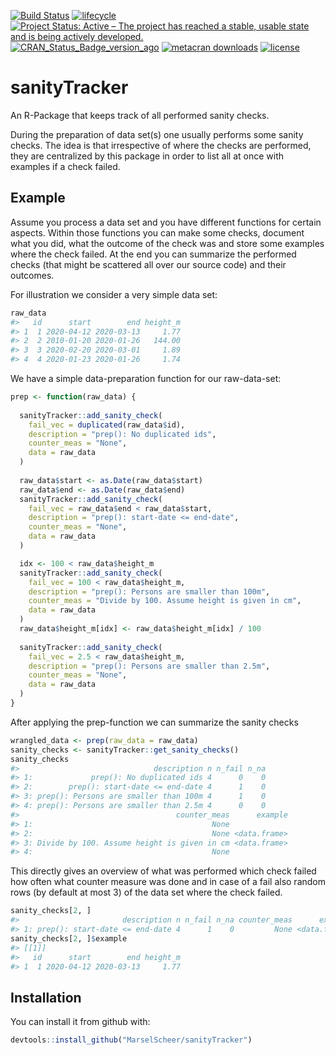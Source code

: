 
<!-- README.md is generated from README.Rmd. Please edit that file -->

[![Build
Status](https://travis-ci.org/MarselScheer/sanityTracker.svg?branch=master)](https://travis-ci.org/MarselScheer/sanityTracker)
[![lifecycle](https://img.shields.io/badge/lifecycle-experimental-orange.svg)](https://www.tidyverse.org/lifecycle/#experimental)
[![Project Status: Active – The project has reached a stable, usable
state and is being actively
developed.](https://www.repostatus.org/badges/latest/active.svg)](https://www.repostatus.org/#active)
[![CRAN\_Status\_Badge\_version\_ago](https://www.r-pkg.org/badges/version-ago/sanityTracker)](https://cran.r-project.org/package=sanityTracker)
[![metacran
downloads](https://cranlogs.r-pkg.org/badges/sanityTracker)](https://cran.r-project.org/package=sanityTracker)
[![license](https://img.shields.io/badge/license-GPL--3-blue.svg)](https://www.gnu.org/licenses/gpl-3.0.en.html)

# sanityTracker

An R-Package that keeps track of all performed sanity checks.

During the preparation of data set(s) one usually performs some sanity
checks. The idea is that irrespective of where the checks are performed,
they are centralized by this package in order to list all at once with
examples if a check failed.

## Example

Assume you process a data set and you have different functions for
certain aspects. Within those functions you can make some checks,
document what you did, what the outcome of the check was and store some
examples where the check failed. At the end you can summarize the
performed checks (that might be scattered all over our source code) and
their outcomes.

For illustration we consider a very simple data set:

``` r
raw_data
#>   id      start        end height_m
#> 1  1 2020-04-12 2020-03-13     1.77
#> 2  2 2010-01-20 2020-01-26   144.00
#> 3  3 2020-02-20 2020-03-01     1.89
#> 4  4 2020-01-23 2020-01-26     1.74
```

We have a simple data-preparation function for our raw-data-set:

``` r
prep <- function(raw_data) {
  
  sanityTracker::add_sanity_check(
    fail_vec = duplicated(raw_data$id),
    description = "prep(): No duplicated ids",
    counter_meas = "None",
    data = raw_data
  )
  
  raw_data$start <- as.Date(raw_data$start)
  raw_data$end <- as.Date(raw_data$end)
  sanityTracker::add_sanity_check(
    fail_vec = raw_data$end < raw_data$start,
    description = "prep(): start-date <= end-date",
    counter_meas = "None",
    data = raw_data
  )

  idx <- 100 < raw_data$height_m
  sanityTracker::add_sanity_check(
    fail_vec = 100 < raw_data$height_m,
    description = "prep(): Persons are smaller than 100m",
    counter_meas = "Divide by 100. Assume height is given in cm",
    data = raw_data
  )
  raw_data$height_m[idx] <- raw_data$height_m[idx] / 100
  
  sanityTracker::add_sanity_check(
    fail_vec = 2.5 < raw_data$height_m,
    description = "prep(): Persons are smaller than 2.5m",
    counter_meas = "None",
    data = raw_data
  )
}
```

After applying the prep-function we can summarize the sanity checks

``` r
wrangled_data <- prep(raw_data = raw_data)
sanity_checks <- sanityTracker::get_sanity_checks()
sanity_checks
#>                              description n n_fail n_na
#> 1:             prep(): No duplicated ids 4      0    0
#> 2:        prep(): start-date <= end-date 4      1    0
#> 3: prep(): Persons are smaller than 100m 4      1    0
#> 4: prep(): Persons are smaller than 2.5m 4      0    0
#>                                   counter_meas      example
#> 1:                                        None             
#> 2:                                        None <data.frame>
#> 3: Divide by 100. Assume height is given in cm <data.frame>
#> 4:                                        None
```

This directly gives an overview of what was performed which check failed
how often what counter measure was done and in case of a fail also
random rows (by default at most 3) of the data set where the check
failed.

``` r
sanity_checks[2, ]
#>                       description n n_fail n_na counter_meas      example
#> 1: prep(): start-date <= end-date 4      1    0         None <data.frame>
sanity_checks[2, ]$example
#> [[1]]
#>   id      start        end height_m
#> 1  1 2020-04-12 2020-03-13     1.77
```

## Installation

You can install it from github with:

``` r
devtools::install_github("MarselScheer/sanityTracker")
```
